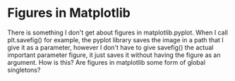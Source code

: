 
# Figures in Matplotlib

There is something I don't get about figures in matplotlib.pyplot. When I call plt.savefig() for example, the pyplot library saves the image in a path that I give it as a parameter, however I don't have to give savefig() the actual important parameter figure, it just saves it without having the figure as an argument. How is this? Are figures in matplotlib some form of global singletons?

        